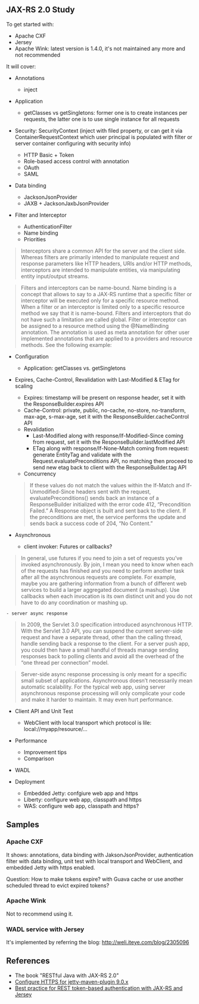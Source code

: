 JAX-RS 2.0 Study
-----------------------

To get started with:

- Apache CXF
- Jersey
- Apache Wink: latest version is 1.4.0, it's not maintained any more and not recommended

It will cover:

- Annotations
	- inject	

- Application
	- getClasses vs getSingletons: former one is to create instances per requests, the latter one is to use single instance for all requests

- Security: SecurityContext (inject with filed property, or can get it via ContainerRequestContext which user principal is populated with filter or server container configuring with security info)
	- HTTP Basic + Token
	- Role-based access control with annotation
	- OAuth
	- SAML

- Data binding
	- JacksonJsonProvider
	- JAXB + JacksonJaxbJsonProvider

- Filter and Interceptor
	- AuthenticationFilter
	- Name binding
	- Priorities

> Interceptors share a common API for the server and the client side. Whereas filters are primarily intended to manipulate request and response parameters like HTTP headers, URIs and/or HTTP methods, interceptors are intended to manipulate entities, via manipulating entity input/output streams. 

> Filters and interceptors can be name-bound. Name binding is a concept that allows to say to a JAX-RS runtime that a specific filter or interceptor will be executed only for a specific resource method. When a filter or an interceptor is limited only to a specific resource method we say that it is name-bound. Filters and interceptors that do not have such a limitation are called global. Filter or interceptor can be assigned to a resource method using the @NameBinding annotation. The annotation is used as meta annotation for other user implemented annotations that are applied to a providers and resource methods. See the following example:

- Configuration
	- Application: getClasses vs. getSingletons

- Expires, Cache-Control, Revalidation with Last-Modified & ETag for scaling 
	- Expires: timestamp will be present on response header, set it with the ResponseBuilder.expires API
	- Cache-Control: private, public, no-cache, no-store, no-transform, max-age, s-max-age, set it with the ResponseBuilder.cacheControl API
	- Revalidation
		- Last-Modified along with response/If-Modified-Since coming from request, set it with the ResponseBuilder.lastModified API
		- ETag along with response/If-None-Match coming from request: generate EntityTag and validate with the Request.evaluatePreconditions API, no matching then proceed to send new etag back to client with the ResponseBuilder.tag API
	- Concurrency 
	
	> If these values do not match the values within the If-Match and If-Unmodified-Since headers sent with the request, evaluatePreconditions() sends back an instance of a ResponseBuilder initialized with the error code 412, “Precondition Failed.” A Response object is built and sent back to the client. If the preconditions are met, the service performs the update and sends back a success code of 204, “No Content.”

- Asynchronous 
	- client invoker: Futures or callbacks?	

> In general, use futures if you need to join a set of requests you’ve invoked asynchronously. By join, I mean you need to know when each of the requests has finished and you need to perform another task after all the asynchronous requests are complete. For example, maybe you are gathering information from a bunch of different web services to build a larger aggregated document (a mashup). Use callbacks when each invocation is its own distinct unit and you do not have to do any coordination or mashing up.

	- server async response

> In 2009, the Servlet 3.0 specification introduced asynchronous HTTP. With the Servlet 3.0 API, you can suspend the current server-side request and have a separate thread, other than the calling thread, handle sending back a response to the client. For a server push app, you could then have a small handful of threads manage sending responses back to polling clients and avoid all the overhead of the “one thread per connection” model. 

> Server-side async response processing is only meant for a specific small subset of applications. Asynchronous doesn’t necessarily mean automatic scalability. For the typical web app, using server asynchronous response processing will only complicate your code and make it harder to maintain. It may even hurt performance.

- Client API and Unit Test
	- WebClient with local transport which protocol is lile: local://myapp/resource/...

- Performance
	- Improvement tips
	- Comparison

- WADL

- Deployment
	- Embedded Jetty: confgiure web app and https
	- Liberty: configure web app, classpath and https
	- WAS: configure web app, classpath and https?


## Samples

### Apache CXF

It shows: annotations, data binding with JaksonJsonProvider, authentication filter with data binding, unit test with local transport and WebClient, and embedded Jetty with https enabled.

Question: How to make tokens expire? with Guava cache or use another scheduled thread to evict expired tokens?

### Apache Wink

Not to recommend using it.

### WADL service with Jersey

It's implemented by referring the blog: http://weli.iteye.com/blog/2305096

## References

- The book "RESTful Java with JAX-RS 2.0"
- [Configure HTTPS for jetty-maven-plugin 9.0.x](http://juplo.de/configure-https-for-jetty-maven-plugin-9-0-x/)
- [Best practice for REST token-based authentication with JAX-RS and Jersey](http://stackoverflow.com/questions/26777083/best-practice-for-rest-token-based-authentication-with-jax-rs-and-jersey)